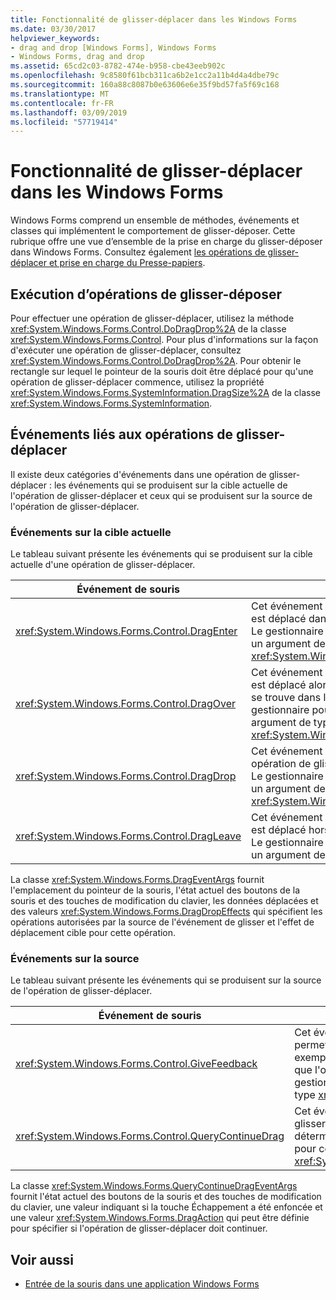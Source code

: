 ```yaml
---
title: Fonctionnalité de glisser-déplacer dans les Windows Forms
ms.date: 03/30/2017
helpviewer_keywords:
- drag and drop [Windows Forms], Windows Forms
- Windows Forms, drag and drop
ms.assetid: 65cd2c03-8782-474e-b958-cbe43eeb902c
ms.openlocfilehash: 9c8580f61bcb311ca6b2e1cc2a11b4d4a4dbe79c
ms.sourcegitcommit: 160a88c8087b0e63606e6e35f9bd57fa5f69c168
ms.translationtype: MT
ms.contentlocale: fr-FR
ms.lasthandoff: 03/09/2019
ms.locfileid: "57719414"
---
```

# <a name="drag-and-drop-functionality-in-windows-forms"></a>Fonctionnalité de glisser-déplacer dans les Windows Forms
Windows Forms comprend un ensemble de méthodes, événements et classes qui implémentent le comportement de glisser-déposer. Cette rubrique offre une vue d’ensemble de la prise en charge du glisser-déposer dans Windows Forms.  Consultez également [les opérations de glisser-déplacer et prise en charge du Presse-papiers](./advanced/drag-and-drop-operations-and-clipboard-support.md).  
  
## <a name="performing-drag-and-drop-operations"></a>Exécution d’opérations de glisser-déposer  
 Pour effectuer une opération de glisser-déplacer, utilisez la méthode <xref:System.Windows.Forms.Control.DoDragDrop%2A> de la classe <xref:System.Windows.Forms.Control>. Pour plus d'informations sur la façon d'exécuter une opération de glisser-déplacer, consultez <xref:System.Windows.Forms.Control.DoDragDrop%2A>. Pour obtenir le rectangle sur lequel le pointeur de la souris doit être déplacé pour qu'une opération de glisser-déplacer commence, utilisez la propriété <xref:System.Windows.Forms.SystemInformation.DragSize%2A> de la classe <xref:System.Windows.Forms.SystemInformation>.  
  
## <a name="events-related-to-drag-and-drop-operations"></a>Événements liés aux opérations de glisser-déplacer  
 Il existe deux catégories d'événements dans une opération de glisser-déplacer : les événements qui se produisent sur la cible actuelle de l'opération de glisser-déplacer et ceux qui se produisent sur la source de l'opération de glisser-déplacer.  
  
### <a name="events-on-the-current-target"></a>Événements sur la cible actuelle  
 Le tableau suivant présente les événements qui se produisent sur la cible actuelle d'une opération de glisser-déplacer.  
  
|Événement de souris|Description|  
|-----------------|-----------------|  
|<xref:System.Windows.Forms.Control.DragEnter>|Cet événement se produit quand un objet est déplacé dans les limites d'un contrôle. Le gestionnaire pour cet événement reçoit un argument de type <xref:System.Windows.Forms.DragEventArgs>.|  
|<xref:System.Windows.Forms.Control.DragOver>|Cet événement se produit quand un objet est déplacé alors que le pointeur de la souris se trouve dans les limites du contrôle. Le gestionnaire pour cet événement reçoit un argument de type <xref:System.Windows.Forms.DragEventArgs>.|  
|<xref:System.Windows.Forms.Control.DragDrop>|Cet événement se produit quand une opération de glisser-déplacer est terminée. Le gestionnaire pour cet événement reçoit un argument de type <xref:System.Windows.Forms.DragEventArgs>.|  
|<xref:System.Windows.Forms.Control.DragLeave>|Cet événement se produit quand un objet est déplacé hors des limites d'un contrôle. Le gestionnaire pour cet événement reçoit un argument de type <xref:System.EventArgs>.|  
  
 La classe <xref:System.Windows.Forms.DragEventArgs> fournit l'emplacement du pointeur de la souris, l'état actuel des boutons de la souris et des touches de modification du clavier, les données déplacées et des valeurs <xref:System.Windows.Forms.DragDropEffects> qui spécifient les opérations autorisées par la source de l'événement de glisser et l'effet de déplacement cible pour cette opération.  
  
### <a name="events-on-the-source"></a>Événements sur la source  
 Le tableau suivant présente les événements qui se produisent sur la source de l'opération de glisser-déplacer.  
  
|Événement de souris|Description|  
|-----------------|-----------------|  
|<xref:System.Windows.Forms.Control.GiveFeedback>|Cet événement se produit pendant une opération glisser. Il permet de fournir une aide visuelle à l'utilisateur (par exemple la modification du pointeur de souris) pour signaler que l'opération de glisser-déplacer est en cours. Le gestionnaire pour cet événement reçoit un argument de type <xref:System.Windows.Forms.GiveFeedbackEventArgs>.|  
|<xref:System.Windows.Forms.Control.QueryContinueDrag>|Cet événement se produit pendant une opération de glisser-déposer et permet à la source de cette opération de déterminer si l’opération doit être annulée. Le gestionnaire pour cet événement reçoit un argument de type <xref:System.Windows.Forms.QueryContinueDragEventArgs>.|  
  
 La classe <xref:System.Windows.Forms.QueryContinueDragEventArgs> fournit l'état actuel des boutons de la souris et des touches de modification du clavier, une valeur indiquant si la touche Échappement a été enfoncée et une valeur <xref:System.Windows.Forms.DragAction> qui peut être définie pour spécifier si l'opération de glisser-déplacer doit continuer.  
  
## <a name="see-also"></a>Voir aussi
- [Entrée de la souris dans une application Windows Forms](mouse-input-in-a-windows-forms-application.md)
